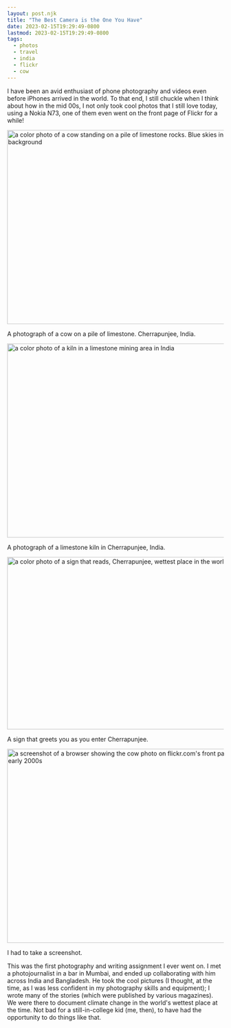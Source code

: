 ```yaml
---
layout: post.njk
title: "The Best Camera is the One You Have"
date: 2023-02-15T19:29:49-0800
lastmod: 2023-02-15T19:29:49-0800
tags:
  - photos
  - travel
  - india
  - flickr
  - cow
---
```

I have been an avid enthusiast of phone photography and videos even before iPhones arrived in the world. To that end, I still chuckle when I think about how in the mid 00s, I not only took cool photos that I still love today, using a Nokia N73, one of them even went on the front page of Flickr for a while!

 <img src="/img/12a70186e0.jpg" width="600" height="450" alt="a color photo of a cow standing on a pile of limestone rocks. Blue skies in the background" />

A photograph of a cow on a pile of limestone. Cherrapunjee, India.
 
<img src="/img/ccf65fcab1.jpg" width="600" height="450" alt="a color photo of a kiln in a limestone mining area in India" />

A photograph of a limestone kiln in Cherrapunjee, India.

<img src="/img/d3b141e064.jpg" width="600" height="400" alt="a color photo of a sign that reads, Cherrapunjee, wettest place in the world" />

A sign that greets you as you enter Cherrapunjee.

<img src="/img/5ecb1940d0.jpg" width="600" height="450" alt="a screenshot of a browser showing the cow photo on flickr.com's front page in the early 2000s" />

I had to take a screenshot.

This was the first photography and writing assignment I ever went on. I met a photojournalist in a bar in Mumbai, and ended up collaborating with him across India and Bangladesh. He took the cool pictures (I thought, at the time, as I was less confident in my photography skills and equipment); I wrote many of the stories (which were published by various magazines). We were there to document climate change in the world's wettest place at the time. Not bad for a still-in-college kid (me, then), to have had the opportunity to do things like that. 
